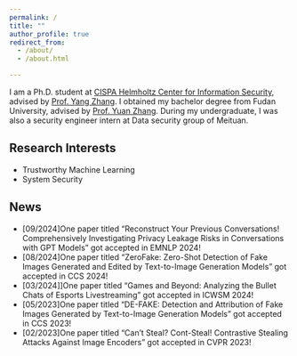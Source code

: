 ```yaml
---
permalink: /
title: ""
author_profile: true
redirect_from: 
  - /about/
  - /about.html

---
```


I am a Ph.D. student at [CISPA Helmholtz Center for Information Security](https://cispa.de/), advised by [Prof. Yang Zhang](https://yangzhangalmo.github.io/). I obtained my bachelor degree from Fudan University, advised by [Prof. Yuan Zhang](https://yuanxzhang.github.io/). During my undergraduate, I was also a security engineer intern at Data security group of Meituan.

## Research Interests


- Trustworthy Machine Learning
- System Security

## News
- [09/2024]One paper titled “Reconstruct Your Previous Conversations! Comprehensively Investigating Privacy Leakage Risks in Conversations with GPT Models” got accepted in EMNLP 2024!
- [08/2024]One paper titled “ZeroFake: Zero-Shot Detection of Fake Images Generated and Edited by Text-to-Image Generation Models” got accepted in CCS 2024!
- [03/2024]]One paper titled “Games and Beyond: Analyzing the Bullet Chats of Esports Livestreaming” got accepted in ICWSM 2024!
- [05/2023]One paper titled “DE-FAKE: Detection and Attribution of Fake Images Generated by Text-to-Image Generation Models” got accepted in CCS 2023!
- [02/2023]One paper titled “Can’t Steal? Cont-Steal! Contrastive Stealing Attacks Against Image Encoders” got accepted in CVPR 2023!
